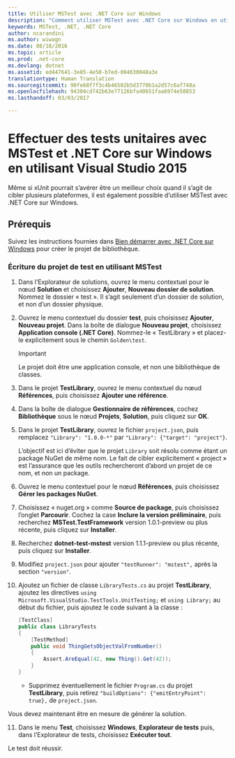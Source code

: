 ```yaml
---
title: Utiliser MSTest avec .NET Core sur Windows
description: "Comment utiliser MSTest avec .NET Core sur Windows en utilisant Visual Studio 2015"
keywords: MSTest, .NET, .NET Core
author: ncarandini
ms.author: wiwagn
ms.date: 08/18/2016
ms.topic: article
ms.prod: .net-core
ms.devlang: dotnet
ms.assetid: ed447641-3e85-4e50-b7ed-004630048a3e
translationtype: Human Translation
ms.sourcegitcommit: 90fe68f7f3c4b46502b5d3770b1a2d57c6af748a
ms.openlocfilehash: 94304cd742b63e77126bfa40651faa6974e58853
ms.lasthandoff: 03/03/2017

---
```


# <a name="unit-testing-with-mstest-and-net-core-on-windows-using-visual-studio-2015"></a>Effectuer des tests unitaires avec MSTest et .NET Core sur Windows en utilisant Visual Studio 2015

Même si xUnit pourrait s’avérer être un meilleur choix quand il s’agit de cibler plusieurs plateformes, il est également possible d’utiliser MSTest avec .NET Core sur Windows.

## <a name="prerequisites"></a>Prérequis

Suivez les instructions fournies dans [Bien démarrer avec .NET Core sur Windows](../tutorials/using-on-windows.md) pour créer le projet de bibliothèque.

### <a name="writing-the-test-project-using-mstest"></a>Écriture du projet de test en utilisant MSTest

1. Dans l’Explorateur de solutions, ouvrez le menu contextuel pour le nœud **Solution** et choisissez **Ajouter**, **Nouveau dossier de solution**. Nommez le dossier « test ». 
   Il s’agit seulement d’un dossier de solution, et non d’un dossier physique.

2. Ouvrez le menu contextuel du dossier **test**, puis choisissez **Ajouter**, **Nouveau projet**. Dans la boîte de dialogue **Nouveau projet**, choisissez **Application console (.NET Core)**. Nommez-le « TestLibrary » et placez-le explicitement sous le chemin `Golden\test`. 

   > [!IMPORTANT]
   > Le projet doit être une application console, et non une bibliothèque de classes.

3. Dans le projet **TestLibrary**, ouvrez le menu contextuel du nœud **Références**, puis choisissez **Ajouter une référence**. 

4. Dans la boîte de dialogue **Gestionnaire de références**, cochez **Bibliothèque** sous le nœud **Projets**, **Solution**, puis cliquez sur **OK**. 

5. Dans le projet **TestLibrary**, ouvrez le fichier `project.json`, puis remplacez `"Library": "1.0.0-*"` par `"Library": {"target": "project"}`. 

   L’objectif est ici d’éviter que le projet `Library` soit résolu comme étant un package NuGet de même nom. Le fait de cibler explicitement « project » est l’assurance que les outils rechercheront d’abord un projet de ce nom, et non un package. 

6. Ouvrez le menu contextuel pour le nœud **Références**, puis choisissez **Gérer les packages NuGet**.

7. Choisissez « nuget.org » comme **Source de package**, puis choisissez l’onglet **Parcourir**. Cochez la case **Inclure la version préliminaire**, puis recherchez **MSTest.TestFramework** version 1.0.1-preview ou plus récente, puis cliquez sur **Installer**. 

8. Recherchez **dotnet-test-mstest** version 1.1.1-preview ou plus récente, puis cliquez sur **Installer**.

9. Modifiez `project.json` pour ajouter `"testRunner": "mstest",` après la section `"version"`.

10. Ajoutez un fichier de classe `LibraryTests.cs` au projet **TestLibrary**, ajoutez les directives `using` `Microsoft.VisualStudio.TestTools.UnitTesting;` et `using Library;` au début du fichier, puis ajoutez le code suivant à la classe :
    ```csharp
    [TestClass]
    public class LibraryTests
    {
        [TestMethod]
        public void ThingGetsObjectValFromNumber()
        {
            Assert.AreEqual(42, new Thing().Get(42));
        }
    }
    ```
    * Supprimez éventuellement le fichier `Program.cs` du projet **TestLibrary**, puis retirez `"buildOptions": {"emitEntryPoint": true},` de `project.json`.

   Vous devez maintenant être en mesure de générer la solution. 
   
11. Dans le menu **Test**, choisissez **Windows**, **Explorateur de tests** puis, dans l’Explorateur de tests, choisissez **Exécuter tout**.
   
   Le test doit réussir.

